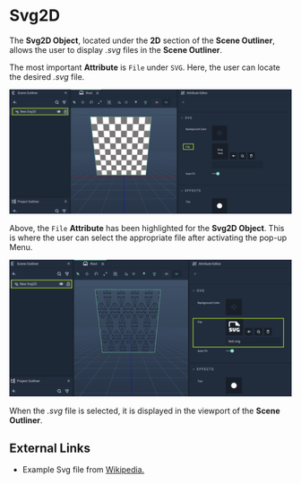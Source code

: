 # Svg2D

The **Svg2D Object**, located under the **2D** section of the **Scene Outliner**, allows the user to display *.svg* files in the **Scene Outliner**. 

The most important **Attribute** is `File` under `SVG`. Here, the user can locate the desired *.svg* file. 

![Svg Object before Adding Asset.](../../../.gitbook/assets/svg2dbefore.png)

Above, the `File` **Attribute** has been highlighted for the **Svg2D Object**. This is where the user can select the appropriate file after activating the pop-up Menu. 

![Svg Object after Adding Asset.](../../../.gitbook/assets/svg2dafter.png)

When the *.svg* file is selected, it is displayed in the viewport of the **Scene Outliner**. 

## External Links

* Example Svg file from [Wikipedia.](https://mathstat.slu.edu/escher/index.php/File:P4m-sample.svg)
